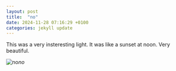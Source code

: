```yaml
---
layout: post
title:  "no"
date: 2024-11-28 07:16:29 +0100
categories: jekyll update
---
```


This was a very insteresting light. It was like a sunset at noon. Very beautiful.   




![no](https://lh3.googleusercontent.com/pw/AP1GczPLORY5YT1WwY2pw5V3mVO3lYyp36SWAsss14PQ4hBE2i5lQ7wuIgZWQomd9PcxDdKp_mpPBSobH68dipCcQWBFgWcD7-eRFn3uJ8Fb_o5Ng5fR_Qg=w0
)*no*&nbsp;



[jekyll-docs]: https://jekyllrb.com/docs/home
[jekyll-gh]:   https://github.com/jekyll/jekyll
[jekyll-talk]: https://talk.jekyllrb.com/
